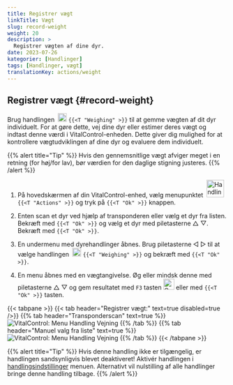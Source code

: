 ```yaml
---
title: Registrer vægt
linkTitle: Vægt
slug: record-weight
weight: 20
description: >
  Registrer vægten af dine dyr.
date: 2023-07-26
kategorier: [Handlinger]
tags: [Handlinger, vægt]
translationKey: actions/weight
---
```


## Registrer vægt {#record-weight}
Brug handlingen &nbsp;<img src="/icons/actions/weight.svg" width="20" align="bottom" alt="Weighing" /> `{{<T "Weighing" >}}` til at gemme vægten af dit dyr individuelt. For at gøre dette, vej dine dyr eller estimer deres vægt og indtast denne værdi i VitalControl-enheden. Dette giver dig mulighed for at kontrollere vægtudviklingen af dine dyr og evaluere dem individuelt.

{{% alert title="Tip" %}}
Hvis den gennemsnitlige vægt afviger meget i en retning (for høj/for lav), bør værdien for den daglige stigning justeres.
{{% /alert %}}

1. På hovedskærmen af din VitalControl-enhed, vælg menupunktet &nbsp;<img src="/icons/actions.svg" width="40" align="bottom" alt="Handlinger" /> `{{<T "Actions" >}}` og tryk på `{{<T "Ok" >}}` knappen.

2. Enten scan et dyr ved hjælp af transponderen eller vælg et dyr fra listen. Bekræft med `{{<T "Ok" >}}` og vælg et dyr med piletasterne △ ▽. Bekræft med `{{<T "Ok" >}}`.

3. En undermenu med dyrehandlinger åbnes. Brug piletasterne ◁ ▷ til at vælge handlingen &nbsp;<img src="/icons/actions/weight.svg" width="20" align="bottom" alt="Weighing" /> `{{<T "Weighing" >}}` og bekræft med `{{<T "Ok" >}}`.

4. En menu åbnes med en vægtangivelse. Øg eller mindsk denne med piletasterne △ ▽ og gem resultatet med `F3` tasten <img src="/icons/footer/save.svg" width="25" align="bottom" alt="Gem" /> eller med `{{<T "Ok" >}}` tasten.

{{< tabpane >}}
{{< tab header="Registrer vægt:" text=true disabled=true />}}
{{% tab header="Transponderscan" text=true %}}
  ![VitalControl: Menu Handling Vejning](../images/weighing-scan.png "Weighing")
{{% /tab %}}
{{% tab header="Manuel valg fra liste" text=true %}}
  ![VitalControl: Menu Handling Vejning](../images/weighing.png "Weighing")
{{% /tab %}}
{{< /tabpane >}}


{{% alert title="Tip" %}}
Hvis denne handling ikke er tilgængelig, er handlingen sandsynligvis blevet deaktiveret! Aktivér handlingen i [handlingsindstillinger](../setting/) menuen. Alternativt vil nulstilling af alle handlinger bringe denne handling tilbage.
{{% /alert %}}
